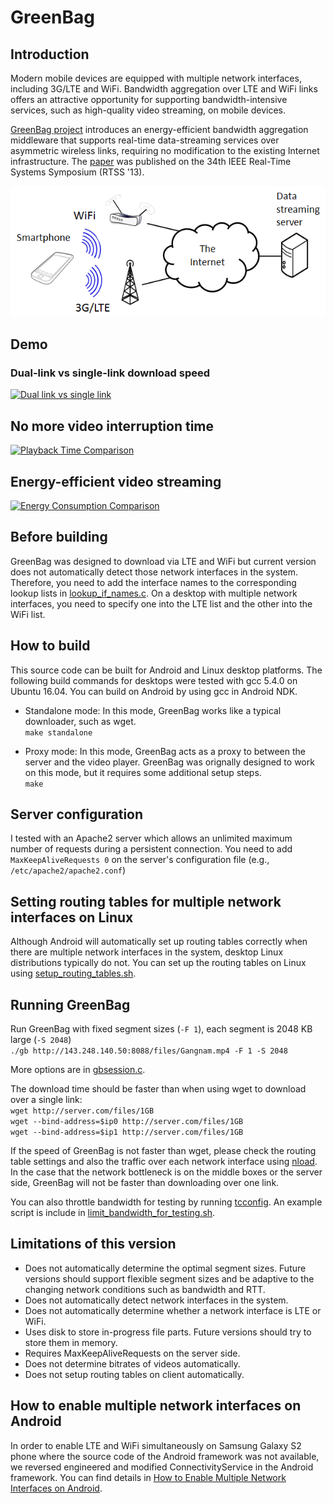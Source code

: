 
# GreenBag

## Introduction

Modern mobile devices are equipped with multiple network interfaces, including 3G/LTE and WiFi. Bandwidth aggregation over LTE and WiFi links offers an attractive opportunity for supporting bandwidth-intensive services, such as high-quality video streaming, on mobile devices.

[GreenBag project](http://cps.kaist.ac.kr/greenbag) introduces an energy-efficient bandwidth aggregation middleware that supports real-time data-streaming services over asymmetric wireless links, requiring no modification to the existing Internet infrastructure. The [paper](http://cps.kaist.ac.kr/papers/13RTSS_GreenBag_PID2926259.pdf) was published on the 34th IEEE Real-Time Systems Symposium (RTSS '13).

![Overview](docs/greenbag_overview.png)

## Demo

### Dual-link vs single-link download speed

[![Dual link vs single link](http://img.youtube.com/vi/m63600JUN-M/0.jpg)](https://www.youtube.com/watch?v=m63600JUN-M)

## No more video interruption time

[![Playback Time Comparison](http://img.youtube.com/vi/FMFNJi2X-Yc/0.jpg)](https://www.youtube.com/watch?v=FMFNJi2X-Yc)

## Energy-efficient video streaming

[![Energy Consumption Comparison](http://img.youtube.com/vi/MqXcb8vExsg/0.jpg)](https://www.youtube.com/watch?v=MqXcb8vExsg)

## Before building
GreenBag was designed to download via LTE and WiFi but current version does not automatically detect those network interfaces in the system. Therefore, you need to add the interface names to the corresponding lookup lists in [lookup_if_names.c](https://github.com/ducalpha/greenbag/blob/master/src/lookup_if_names.c). On a desktop with multiple network interfaces, you need to specify one into the LTE list and the other into the WiFi list.

## How to build
This source code can be built for Android and Linux desktop platforms. The following build commands for desktops were tested with gcc 5.4.0 on Ubuntu 16.04. You can build on Android by using gcc in Android NDK.

* Standalone mode: In this mode, GreenBag works like a typical downloader, such as wget.  
`make standalone`

* Proxy mode: In this mode, GreenBag acts as a proxy to between the server and the video player. GreenBag was orignally designed to work on this mode, but it requires some additional setup steps.  
`make`

## Server configuration
I tested with an Apache2 server which allows an unlimited maximum number of requests during a persistent connection. You need to add `MaxKeepAliveRequests 0` on the server's configuration file (e.g., `/etc/apache2/apache2.conf`)

## Setting routing tables for multiple network interfaces on Linux
Although Android will automatically set up routing tables correctly when there are multiple network interfaces in the system, desktop Linux distributions typically do not. You can set up the routing tables on Linux using [setup_routing_tables.sh](scripts/setup_routing_tables.sh).

## Running GreenBag
Run GreenBag with fixed segment sizes (`-F 1`), each segment is 2048 KB large (`-S 2048`)  
`./gb http://143.248.140.50:8088/files/Gangnam.mp4 -F 1 -S 2048` 

More options are in [gbsession.c](https://github.com/ducalpha/greenbag/blob/master/src/gbsession.c).

The download time should be faster than when using wget to download over a single link:  
`wget http://server.com/files/1GB`  
`wget --bind-address=$ip0 http://server.com/files/1GB`  
`wget --bind-address=$ip1 http://server.com/files/1GB`

If the speed of GreenBag is not faster than wget, please check the routing table settings and also the traffic over each network interface using [nload](https://linux.die.net/man/1/nload). In the case that the network bottleneck is on the middle boxes or the server side, GreenBag will not be faster than downloading over one link.

You can also throttle bandwidth for testing by running [tcconfig](https://github.com/thombashi/tcconfig). An example script is include in [limit_bandwidth_for_testing.sh](scripts/limit_bandwidth_for_testing.sh).

## Limitations of this version
* Does not automatically determine the optimal segment sizes. Future versions should support flexible segment sizes and be adaptive to the changing network conditions such as bandwidth and RTT.
* Does not automatically detect network interfaces in the system.
* Does not automatically determine whether a network interface is LTE or WiFi.
* Uses disk to store in-progress file parts. Future versions should try to store them in memory.
* Requires MaxKeepAliveRequests on the server side.
* Does not determine bitrates of videos automatically.
* Does not setup routing tables on client automatically.

## How to enable multiple network interfaces on Android
In order to enable LTE and WiFi simultaneously on Samsung Galaxy S2 phone where the source code of the Android framework was not available, we reversed engineered and modified ConnectivityService in the Android framework. You can find details in [How to Enable Multiple Network Interfaces on Android](https://docs.google.com/document/d/1zpRF1jbZ6egCjiRn0DGuIvaAHzBEEisHnEoX3U4oupE/edit?usp=sharing).

